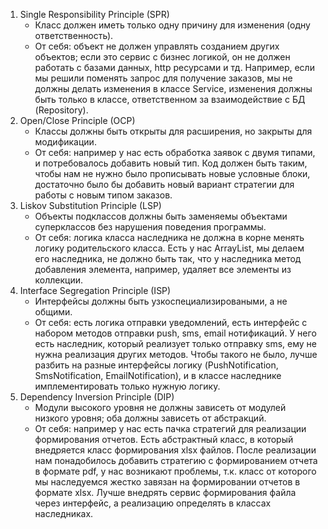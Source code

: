 1. Single Responsibility Principle (SPR)
	- Класс должен иметь только одну причину для изменения (одну ответственность).
	- От себя: объект не должен управлять созданием других объектов; если это сервис с бизнес логикой, он не должен работать с базами данных, http ресурсами и тд. Например, если мы решили поменять запрос для получение заказов, мы не должны делать изменения в классе Service, изменения должны быть только в классе, ответственном за взаимодействие с БД (Repository).
2. Open/Close Principle (OCP)
	- Классы должны быть открыты для расширения, но закрыты для модификации.
	- От себя: например у нас есть обработка заявок с двумя типами, и потребовалось добавить новый тип. Код должен быть таким, чтобы нам не нужно было прописывать новые условные блоки, достаточно было бы добавить новый вариант стратегии для работы с новым типом заказов.
3. Liskov Substitution Principle (LSP)
	- Объекты подклассов должны быть заменяемы объектами суперклассов без нарушения поведения программы.
	- От себя: логика класса наследника не должна в корне менять логику родительского класса. Есть у нас ArrayList, мы делаем его наследника, не должно быть так, что у наследника метод добавления элемента, например, удаляет все элементы из коллекции.
4. Interface Segregation Principle (ISP)
	- Интерфейсы должны быть узкоспециализироваными, а не общими.
	- От себя: есть логика отправки уведомлений, есть интерфейс с набором методов отправки push, sms, email нотификаций. У него есть наследник, который реализует только отправку sms, ему не нужна реализация других методов. Чтобы такого не было, лучше разбить на разные интерфейсы логику (PushNotification, SmsNotification, EmailNotification), и в классе наследнике имплементировать только нужную логику.
5. Dependency Inversion Principle (DIP)
	- Модули высокого уровня не должны зависеть от модулей низкого уровня; оба должны зависеть от абстракций.
	- От себя: например у нас есть пачка стратегий для реализации формирования отчетов. Есть абстрактный класс, в который внедряется класс формирования xlsx файлов. После реализации нам понадобилось добавить стратегию с формированием отчета в формате pdf, у нас возникают проблемы, т.к. класс от которого мы наследуемся жестко завязан на формировании отчетов в формате xlsx. Лучше внедрять сервис формирования файла через интерфейс, а реализацию определять в классах наследниках. 